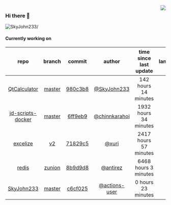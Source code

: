 <img align="right" src="https://github-readme-stats.vercel.app/api?username=SkyJohn233&show_icons=true&hide_title=true&theme=dark" />

### Hi there 👋



<p align="left"> <img src=https://komarev.com/ghpvc/?username=SkyJohn233 alt=SkyJohn233/> </p>


<!--
**yzs981130/yzs981130** is a ✨ _special_ ✨ repository because its `README.md` (this file) appears on your GitHub profile.

Here are some ideas to get you started:

- 🔭 I’m currently working on ...
- 🌱 I’m currently learning ...
- 👯 I’m looking to collaborate on ...
- 🤔 I’m looking for help with ...
- 💬 Ask me about ...
- 📫 How to reach me: ...
- 😄 Pronouns: ...
- ⚡ Fun fact: ...
-->

#### Currently working on


| repo | branch | commit | author | time since last update | language |
|:---:|:---:|:---:|:---:|:---:|:---:|
| [QtCalculator](https://github.com/SkyJohn233/QtCalculator) | [master](https://github.com/SkyJohn233/QtCalculator/tree/master) |[980c3b8](https://github.com/SkyJohn233/QtCalculator/commit/980c3b87a2dfc214772a9beaef4d2895d5d59bd7) | [@SkyJohn233](https://github.com/SkyJohn233) |142 hours 14 minutes | ![](https://img.shields.io/badge/language-Makefile-default.svg?style=flat-square)|
| [jd-scripts-docker](https://github.com/SkyJohn233/jd-scripts-docker) | [master](https://github.com/SkyJohn233/jd-scripts-docker/tree/master) |[6ff9eb9](https://github.com/SkyJohn233/jd-scripts-docker/commit/6ff9eb9dfc643bc08223c8c3f258da3fe63d9c2c) | [@chinnkarahoi](https://github.com/chinnkarahoi) |1932 hours 34 minutes | ![](https://img.shields.io/badge/language-Shell-default.svg?style=flat-square)|
| [excelize](https://github.com/SkyJohn233/excelize) | [v2](https://github.com/SkyJohn233/excelize/tree/v2) |[71829c5](https://github.com/SkyJohn233/excelize/commit/71829c520235b733870563f30dceef9ef4dbbb98) | [@xuri](https://github.com/xuri) |2417 hours 57 minutes | ![](https://img.shields.io/badge/language-Go-default.svg?style=flat-square)|
| [redis](https://github.com/SkyJohn233/redis) | [zunion](https://github.com/SkyJohn233/redis/tree/zunion) |[8b9d9d8](https://github.com/SkyJohn233/redis/commit/8b9d9d846475a7daab2576f6af42afa9eb188da2) | [@antirez](https://github.com/antirez) |6468 hours 3 minutes | ![](https://img.shields.io/badge/language-C-default.svg?style=flat-square)|
| [SkyJohn233](https://github.com/SkyJohn233/SkyJohn233) | [master](https://github.com/SkyJohn233/SkyJohn233/tree/master) |[c6cf025](https://github.com/SkyJohn233/SkyJohn233/commit/c6cf02531b0dfef0edece2725287405810946124) | [@actions-user](https://github.com/actions-user) |0 hours 23 minutes | ![](https://img.shields.io/badge/language-Go-default.svg?style=flat-square)|
